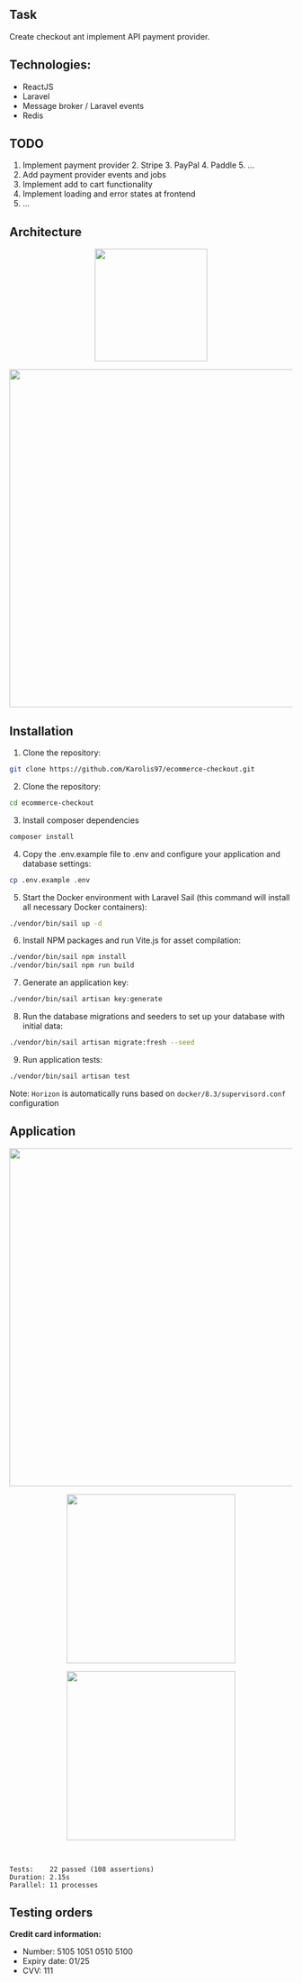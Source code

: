 ## Task

Create checkout ant implement API payment provider.

## Technologies:
- ReactJS
- Laravel
- Message broker / Laravel events
- Redis

## TODO
1. Implement payment provider
   2. Stripe
   3. PayPal
   4. Paddle
   5. ...
2. Add payment provider events and jobs
3. Implement add to cart functionality
4. Implement loading and error states at frontend
5. ...

## Architecture

<p align="center"><img src="./resources/images/application/image_1.png" width="200"></p>

<p align="center"><img src="./resources/images/application/image_2.png" width="600"></p>

## Installation

1. Clone the repository:
```bash
git clone https://github.com/Karolis97/ecommerce-checkout.git
```

2. Clone the repository:
```bash
cd ecommerce-checkout
```

3. Install composer dependencies
```bash
composer install
```

4. Copy the .env.example file to .env and configure your application and database settings:
```bash
cp .env.example .env
```

5. Start the Docker environment with Laravel Sail (this command will install all necessary Docker containers):
```bash
./vendor/bin/sail up -d
```

6. Install NPM packages and run Vite.js for asset compilation:
```bash
./vendor/bin/sail npm install
./vendor/bin/sail npm run build
```

7. Generate an application key:
```bash
./vendor/bin/sail artisan key:generate
```

8. Run the database migrations and seeders to set up your database with initial data:
```bash
./vendor/bin/sail artisan migrate:fresh --seed
```

9. Run application tests:
```bash
./vendor/bin/sail artisan test
```

Note: `Horizon` is automatically runs based on `docker/8.3/supervisord.conf` configuration

## Application

<p align="center"><img src="./resources/images/application/image_3.png" width="600"></p>

<p align="center"><img src="./resources/images/application/image_4.png" width="300"></p>

<p align="center"><img src="./resources/images/application/image_5.png" width="300"></p>

<br>

```
Tests:    22 passed (108 assertions)
Duration: 2.15s
Parallel: 11 processes
```

## Testing orders

**Credit card information:**
* Number: 5105 1051 0510 5100 
* Expiry date: 01/25 
* CVV: 111

